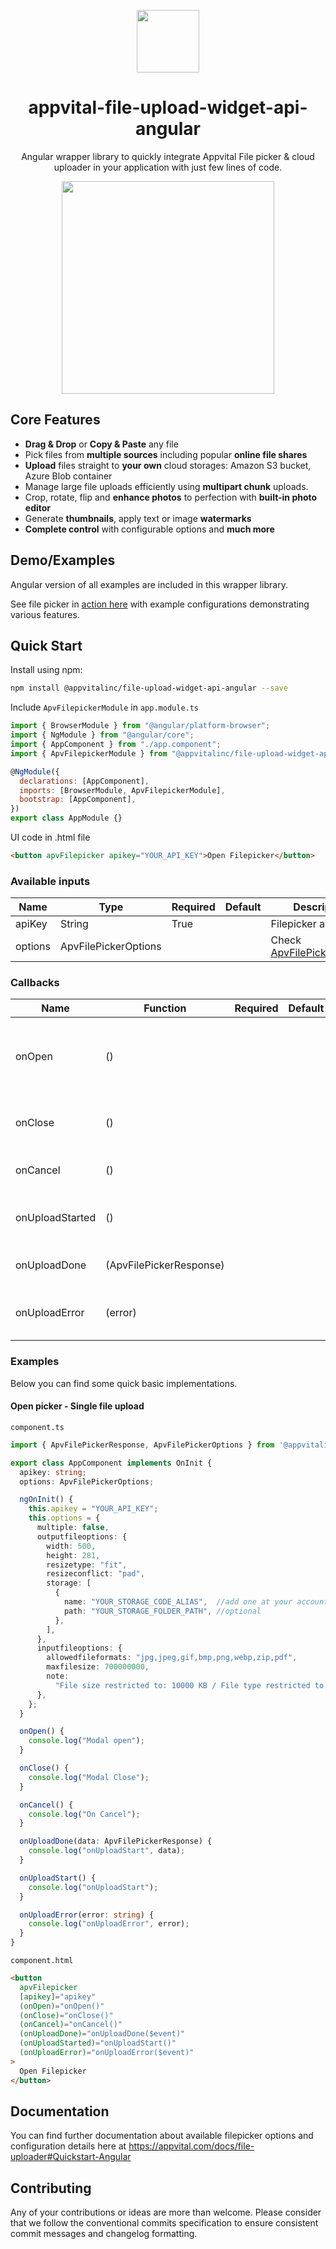 <p align="center"><img src="https://appvital.com/images/logo-appvital-dark-top.png" align="center" height="100"/></p>
<h1 align="center">
  appvital-file-upload-widget-api-angular
</h1>
<p align="center">
  Angular wrapper library to quickly integrate Appvital File picker & cloud uploader in your application with just few lines of code.
</p>

<p align="center">
  <img src="https://cdn.appvital.com/appsite/static/appvital-file-picker-cloud-uploader.gif"  align="center" height="340"/>
</p>

## Core Features

*   **Drag & Drop** or **Copy & Paste** any file
*   Pick files from **multiple sources** including popular **online file shares**
*   **Upload** files straight to **your own** cloud storages: Amazon S3 bucket, Azure Blob container
*   Manage large file uploads efficiently using **multipart chunk** uploads.
*   Crop, rotate, flip and **enhance photos** to perfection with **built-in photo editor**
*   Generate **thumbnails**, apply text or image **watermarks**
*   **Complete control** with configurable options and **much more**

## Demo/Examples

Angular version of all examples are included in this wrapper library.

See file picker in [action here](https://appvital.com/example/cloud-file-uploader) with example configurations demonstrating various features.

## Quick Start

Install using npm:

```bash
npm install @appvitalinc/file-upload-widget-api-angular --save
```

Include `ApvFilepickerModule` in `app.module.ts`

```javascript
import { BrowserModule } from "@angular/platform-browser";
import { NgModule } from "@angular/core";
import { AppComponent } from "./app.component";
import { ApvFilepickerModule } from "@appvitalinc/file-upload-widget-api-angular";

@NgModule({
  declarations: [AppComponent],
  imports: [BrowserModule, ApvFilepickerModule],
  bootstrap: [AppComponent],
})
export class AppModule {}
```

UI code in .html file

```html
<button apvFilepicker apikey="YOUR_API_KEY">Open Filepicker</button>
```

### Available inputs

| Name    | Type                 | Required | Default | Description                                                         |
| ------- | -------------------- | -------- | ------- | ------------------------------------------------------------------- |
| apiKey  | String               | True     |         | Filepicker api key                                                  |
| options | ApvFilePickerOptions |          |         | Check [ApvFilePickerOptions](https://appvital.com/docs/file-uploader) |

### Callbacks

| Name            | Function                  | Required | Default | Description                            |
| --------------- | --------------------- | -------- | ------- | -------------------------------------- |
| onOpen          | ()              |          |         | Fires when filepicker has been initialized and is ready.     |    
| onClose         | ()              |          |         | Fires when filepicker popup is closed.  |
| onCancel        | ()              |          |         | Fires when filepicker is canceled.         |
| onUploadStarted | ()              |          |         | Fires when file(s) uploading starts.  |
| onUploadDone    | (ApvFilePickerResponse) |          |         | Fires when uploading completes.     |
| onUploadError   | (error)       |          |         | Fires when file(s) upload is failed.   |

### Examples

Below you can find some quick basic implementations.

#### Open picker - Single file upload

`component.ts`

```typescript
import { ApvFilePickerResponse, ApvFilePickerOptions } from '@appvitalinc/file-upload-widget-api-angular';

export class AppComponent implements OnInit {
  apikey: string;
  options: ApvFilePickerOptions;

  ngOnInit() {
    this.apikey = "YOUR_API_KEY";
    this.options = {
      multiple: false,
      outputfileoptions: {
        width: 500,
        height: 281,
        resizetype: "fit",
        resizeconflict: "pad",
        storage: [
          {
            name: "YOUR_STORAGE_CODE_ALIAS",  //add one at your account dashbaord
            path: "YOUR_STORAGE_FOLDER_PATH", //optional
          },
        ],
      },
      inputfileoptions: {
        allowedfileformats: "jpg,jpeg,gif,bmp,png,webp,zip,pdf",
        maxfilesize: 700000000,
        note:
          "File size restricted to: 10000 KB / File type restricted to: JPG, PNG, JPEG, PDF, DOC, DOCX, TXT, XML and ZIP.",
      },
    };
  }

  onOpen() {
    console.log("Modal open");
  }

  onClose() {
    console.log("Modal Close");
  }

  onCancel() {
    console.log("On Cancel");
  }

  onUploadDone(data: ApvFilePickerResponse) {
    console.log("onUploadStart", data);
  }

  onUploadStart() {
    console.log("onUploadStart");
  }

  onUploadError(error: string) {
    console.log("onUploadError", error);
  }
}
```

`component.html`

```html
<button
  apvFilepicker
  [apikey]="apikey"
  (onOpen)="onOpen()"
  (onClose)="onClose()"
  (onCancel)="onCancel()"
  (onUploadDone)="onUploadDone($event)"
  (onUploadStarted)="onUploadStart()"
  (onUploadError)="onUploadError($event)"
>
  Open Filepicker
</button>
```

## Documentation

You can find further documentation about available filepicker options and configuration details here at https://appvital.com/docs/file-uploader#Quickstart-Angular

## Contributing

Any of your contributions or ideas are more than welcome. Please consider that we follow the conventional commits specification to ensure consistent commit messages and changelog formatting.
